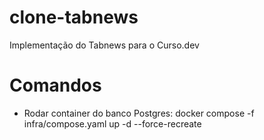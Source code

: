 # clone-tabnews

Implementação do Tabnews para o Curso.dev

# Comandos

- Rodar container do banco Postgres: docker compose -f infra/compose.yaml up -d --force-recreate
